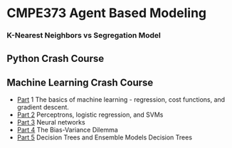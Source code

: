 # CMPE373 Agent Based Modeling
### K-Nearest Neighbors vs Segregation Model


## Python Crash Course 

## Machine Learning Crash Course

 - [Part](https://ml.berkeley.edu/blog/2016/11/06/tutorial-1/) 1 The basics of machine learning - regression, cost functions, and gradient descent.
 - [Part 2](https://ml.berkeley.edu/blog/2016/12/24/tutorial-2/) Perceptrons, logistic regression, and SVMs
 - [Part 3](https://ml.berkeley.edu/blog/2017/02/04/tutorial-3/) Neural networks
 - [Part 4](https://ml.berkeley.edu/blog/2017/07/13/tutorial-4/) The Bias-Variance Dilemma 
 - [Part 5](https://ml.berkeley.edu/blog/2017/12/26/tutorial-5/) Decision Trees and Ensemble Models Decision Trees

